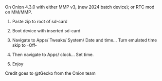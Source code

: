 On Onion 4.3.0 with either MMP v3, (new 2024 batch device); or RTC mod on MM/MMP.

1. Paste zip to root of sd-card

2. Boot device with inserted sd-card

3. Navigate to Apps/ Tweaks/ System/ Date and time... Turn emulated time skip to -Off-

4. Then navigate to Apps/ clock... Set time. 

5. Enjoy

   

Credit goes to @tGecko from the Onion team
